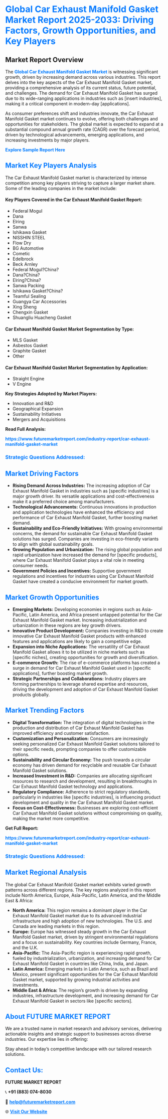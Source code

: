<h1 style="color: #007BFF;">Global Car Exhaust Manifold Gasket Market Report 2025-2033: Driving Factors, Growth Opportunities, and Key Players</h1>

<section id="overview">
<h2>Market Report Overview</h2>
<p>The <a href="https://www.futuremarketreport.com/industry-report/car-exhaust-manifold-gasket-market" style="color: #007BFF; text-decoration: none;"><strong>Global Car Exhaust Manifold Gasket Market</strong></a> is witnessing significant growth, driven by increasing demand across various industries. This report delves into the key aspects of the Car Exhaust Manifold Gasket market, providing a comprehensive analysis of its current status, future potential, and challenges. The demand for Car Exhaust Manifold Gasket has surged due to its wide-ranging applications in industries such as [insert industries], making it a critical component in modern-day [applications].</p>
<p>As consumer preferences shift and industries innovate, the Car Exhaust Manifold Gasket market continues to evolve, offering both challenges and opportunities for stakeholders. The global market is expected to expand at a substantial compound annual growth rate (CAGR) over the forecast period, driven by technological advancements, emerging applications, and increasing investments by major players.</p>
</section>

<section id="overview">
<p><a href="https://www.futuremarketreport.com/request-sample/reportId=41078" style="color: #007BFF; text-decoration: none;"><strong>Explore Sample Report Here</strong></a></p>
</section>

<section id="key-players">
<h2 style="color: #007BFF;">Market Key Players Analysis</h2>
<p>The Car Exhaust Manifold Gasket market is characterized by intense competition among key players striving to capture a larger market share. Some of the leading companies in the market include:</p>
<h4>Key Players Covered in the Car Exhaust Manifold Gasket Report:</h4>
<ul><li>Federal Mogul</li><li>Dana</li><li>Elring</li><li>Sanwa</li><li>Ishikawa Gasket</li><li>NISSHIN STEEL</li><li>Flow Dry</li><li>BG Automotive</li><li>Cometic</li><li>Edelbrock</li><li>Beck Arnley</li><li>Federal Mogul?China?</li><li>Dana?China?</li><li>Elring?China?</li><li>Sanwa Packing</li><li>Ishikawa Gasket?China?</li><li>Teamful Sealing</li><li>Guangya Car Accessories</li><li>Xing Sheng</li><li>Chengxin Gasket</li><li>Shuangliu Huacheng Gasket</li></ul>
<h4>Car Exhaust Manifold Gasket Market Segmentation by Type:</h4>
<ul><li>MLS Gasket</li><li>Asbestos Gasket</li><li>Graphite Gasket</li><li>Other</li></ul>

<h4>Car Exhaust Manifold Gasket Market Segmentation by Application:</h4>
<ul><li>Straight Engine</li><li>V Engine</li></ul>
<p><strong>Key Strategies Adopted by Market Players:</strong></p>
<ul>
<li>Innovation and R&D</li>
<li>Geographical Expansion</li>
<li>Sustainability Initiatives</li>
<li>Mergers and Acquisitions</li>
</ul>
</section>

<section>
<p><strong>Read Full Analysis: </strong></p><a href="https://www.futuremarketreport.com/industry-report/car-exhaust-manifold-gasket-market" style="color: #007BFF; text-decoration: none;"><strong>https://www.futuremarketreport.com/industry-report/car-exhaust-manifold-gasket-market</strong></a>
<h3 style="color: #007BFF;">Strategic Questions Addressed:</h3>
</section>

<section id="driving-factors">
<h2 style="color: #007BFF;">Market Driving Factors</h2>
<ul>
<li><strong>Rising Demand Across Industries:</strong> The increasing adoption of Car Exhaust Manifold Gasket in industries such as [specific industries] is a major growth driver. Its versatile applications and cost-effectiveness make it a preferred choice among manufacturers.</li>
<li><strong>Technological Advancements:</strong> Continuous innovations in production and application technologies have enhanced the efficiency and performance of Car Exhaust Manifold Gasket, further boosting market demand.</li>
<li><strong>Sustainability and Eco-Friendly Initiatives:</strong> With growing environmental concerns, the demand for sustainable Car Exhaust Manifold Gasket solutions has surged. Companies are investing in eco-friendly variants to align with global sustainability goals.</li>
<li><strong>Growing Population and Urbanization:</strong> The rising global population and rapid urbanization have increased the demand for [specific products], where Car Exhaust Manifold Gasket plays a vital role in meeting consumer needs.</li>
<li><strong>Government Policies and Incentives:</strong> Supportive government regulations and incentives for industries using Car Exhaust Manifold Gasket have created a conducive environment for market growth.</li>
</ul>
</section>

<section id="growth-opportunities">
<h2 style="color: #007BFF;">Market Growth Opportunities</h2>
<ul>
<li><strong>Emerging Markets:</strong> Developing economies in regions such as Asia-Pacific, Latin America, and Africa present untapped potential for the Car Exhaust Manifold Gasket market. Increasing industrialization and urbanization in these regions are key growth drivers.</li>
<li><strong>Innovative Product Development:</strong> Companies investing in R&D to create innovative Car Exhaust Manifold Gasket products with enhanced features and applications are likely to gain a competitive edge.</li>
<li><strong>Expansion into Niche Applications:</strong> The versatility of Car Exhaust Manifold Gasket allows it to be utilized in niche markets such as [specific niches], creating opportunities for growth and diversification.</li>
<li><strong>E-commerce Growth:</strong> The rise of e-commerce platforms has created a surge in demand for Car Exhaust Manifold Gasket used in [specific applications], further boosting market growth.</li>
<li><strong>Strategic Partnerships and Collaborations:</strong> Industry players are forming partnerships to leverage shared expertise and resources, driving the development and adoption of Car Exhaust Manifold Gasket products globally.</li>
</ul>
</section>

<section id="trending-factors">
<h2 style="color: #007BFF;">Market Trending Factors</h2>
<ul>
<li><strong>Digital Transformation:</strong> The integration of digital technologies in the production and distribution of Car Exhaust Manifold Gasket has improved efficiency and customer satisfaction.</li>
<li><strong>Customization and Personalization:</strong> Consumers are increasingly seeking personalized Car Exhaust Manifold Gasket solutions tailored to their specific needs, prompting companies to offer customizable options.</li>
<li><strong>Sustainability and Circular Economy:</strong> The push towards a circular economy has driven demand for recyclable and reusable Car Exhaust Manifold Gasket solutions.</li>
<li><strong>Increased Investment in R&D:</strong> Companies are allocating significant resources to research and development, resulting in breakthroughs in Car Exhaust Manifold Gasket technology and applications.</li>
<li><strong>Regulatory Compliance:</strong> Adherence to strict regulatory standards, particularly in industries like [specific industries], is influencing product development and quality in the Car Exhaust Manifold Gasket market.</li>
<li><strong>Focus on Cost-Effectiveness:</strong> Businesses are exploring cost-efficient Car Exhaust Manifold Gasket solutions without compromising on quality, making the market more competitive.</li>
</ul>
</section>

<section>
<p><strong>Get Full Report: </strong></p><a href="https://www.futuremarketreport.com/industry-report/car-exhaust-manifold-gasket-market" style="color: #007BFF; text-decoration: none;"><strong>https://www.futuremarketreport.com/industry-report/car-exhaust-manifold-gasket-market</strong></a>
<h3 style="color: #007BFF;">Strategic Questions Addressed:</h3>
</section>


<section id="regional-analysis">
<h2 style="color: #007BFF;">Market Regional Analysis</h2>
<p>The global Car Exhaust Manifold Gasket market exhibits varied growth patterns across different regions. The key regions analyzed in this report include North America, Europe, Asia-Pacific, Latin America, and the Middle East & Africa:</p>
<ul>
<li><strong>North America:</strong> This region remains a dominant player in the Car Exhaust Manifold Gasket market due to its advanced industrial infrastructure and high adoption of new technologies. The U.S. and Canada are leading markets in this region.</li>
<li><strong>Europe:</strong> Europe has witnessed steady growth in the Car Exhaust Manifold Gasket market, driven by stringent environmental regulations and a focus on sustainability. Key countries include Germany, France, and the U.K.</li>
<li><strong>Asia-Pacific:</strong> The Asia-Pacific region is experiencing rapid growth, fueled by industrialization, urbanization, and increasing demand for Car Exhaust Manifold Gasket in countries like China, India, and Japan.</li>
<li><strong>Latin America:</strong> Emerging markets in Latin America, such as Brazil and Mexico, present significant opportunities for the Car Exhaust Manifold Gasket market, supported by growing industrial activities and investments.</li>
<li><strong>Middle East & Africa:</strong> The region’s growth is driven by expanding industries, infrastructure development, and increasing demand for Car Exhaust Manifold Gasket in sectors like [specific sectors].</li>
</ul>
</section>

<footer>
<h2 style="color: #007BFF;">About FUTURE MARKET REPORT</h2>
<p>We are a trusted name in market research and advisory services, delivering actionable insights and strategic support to businesses across diverse industries. Our expertise lies in offering:</p>

<p>Stay ahead in today’s competitive landscape with our tailored research solutions.</p>

<h2 style="color: #007BFF;">Contact Us:</h2>
<p><strong>FUTURE MARKET REPORT</strong></p>
<p>📞 <strong>+91 (883) 074-8030</strong></p>
<p>📧 <strong><a href="mailto:help@futuremarketreport.com" style="color: #007BFF;">help@futuremarketreport.com</a></strong></p>
<p>🌐 <strong><a href="https://www.futuremarketreport.com/" style="color: #007BFF;">Visit Our Website</a></strong></p>
</footer>